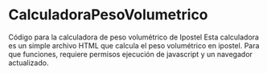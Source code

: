 # CalculadoraPesoVolumetrico
Código para la calculadora de peso volumétrico de Ipostel
Esta calculadora es un simple archivo HTML que calcula el peso volumétrico en ipostel. Para que funciones, requiere permisos ejecución de javascript y un navegador actualizado.
